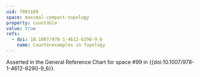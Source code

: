 ```yaml
---
uid: T001109
space: maximal-compact-topology
property: countable
value: true
refs:
  - doi: 10.1007/978-1-4612-6290-9_6
    name: Counterexamples in Topology
---
```

Asserted in the General Reference Chart for space #99 in
{{doi:10.1007/978-1-4612-6290-9_6}}.
